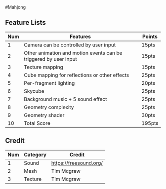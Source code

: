 #Mahjong

## Feature Lists

|Num| Features|		Points |
|---|---------|----------|
|1	|Camera can be controlled by user input|	15pts|
|2	|Other animation and motion events can be triggered by user input|	15pts|
|3	|Texture mapping	|	15pts|
|4	|Cube mapping for reflections or other effects|	25pts|
|5	|Per-fragment lighting												|	20pts|
|6	|Skycube																			|	25pts|
|7	|Background music + 5 sound effect						|	25pts|
|8	|Geometry complexity													|	25pts|
|9	|Geometry shader															|	30pts|
|10	|Total Score																	|195pts|	

## Credit
|Num| Category|		 Credit							|
|---|---------|-----------------------|
|1	|Sound		|https://freesound.org/ |
|2	|Mesh			|Tim Mcgraw|
|3	|Texture	|Tim Mcgraw|
